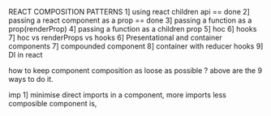 REACT COMPOSITION PATTERNS
1] using react children api == done
2] passing a react component as a prop == done
3] passing a function as a prop(renderProp)
4] passing a function as a children prop
5] hoc
6] hooks
7] hoc vs renderProps vs hooks
6] Presentational and container components
7] compounded component
8] container with reducer hooks 
9] DI in react

how to keep component composition as loose as possible ? above are the 9 ways to do it.

imp
1] minimise direct imports in a component, more imports less composible component is,
